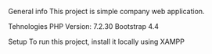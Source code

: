 General info
This project is simple company web application.

Tehnologies
PHP Version: 7.2.30
Bootstrap 4.4

Setup
To run this project, install it locally using XAMPP
